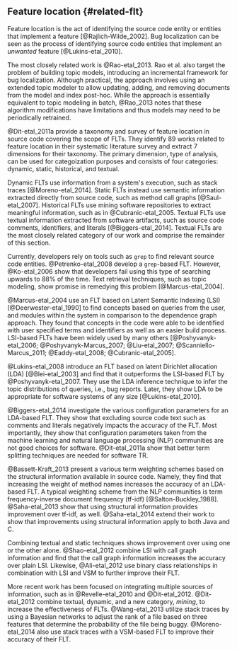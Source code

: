 
## Feature location {#related-flt}


Feature location is the act of identifying the source code entity or entities
that implement a feature [@Rajlich-Wilde_2002].  Bug localization can be
seen as the process of identifying source code entities that implement an
*unwanted* feature [@Lukins-etal_2010].

The most closely related work is @Rao-etal_2013. Rao et al. also target the
problem of building topic models, introducing an incremental framework for bug
localization.  Although practical, the approach involves using an extended
topic modeler to allow updating, adding, and removing documents from the model
and index post-hoc.  While the approach is essentially equivalent to topic
modeling in batch, @Rao_2013 notes that these algorithm modifications have
limitations and thus models may need to be periodically retrained.

@Dit-etal_2011a provide a taxonomy and survey of feature location in source
code covering the scope of FLTs.  They identify 89 works related to feature
location in their systematic literature survey and extract 7 dimensions for
their taxonomy.  The primary dimension, type of analysis, can be used for
categoization purposes and consists of four categories: dynamic, static,
historical, and textual.

Dynamic FLTs use information from a system's execution, such as stack traces
[@Moreno-etal_2014].  Static FLTs instead use semantic information extracted
directly from source code, such as method call graphs [@Saul-etal_2007].
Historical FLTs use mining software repositories to extract meaningful
information, such as in @Cubranic-etal_2005.  Textual FLTs use textual
information extracted from software artifacts, such as source code comments,
identifiers, and literals [@Biggers-etal_2014]. Textual FLTs are the most
closely related category of our work and comprise the remainder of this
section.

Currently, developers rely on tools such as `grep` to find relevant source code
entities. @Petrenko-etal_2008 develop a `grep`-based FLT. However,
@Ko-etal_2006 show that developers fail using this type of searching upwards to
88% of the time.  Text retrieval techniques, such as topic modeling, show
promise in remedying this problem [@Marcus-etal_2004].

@Marcus-etal_2004 use an FLT based on Latent Semantic Indexing (LSI)
[@Deerwester-etal_1990] to find concepts based on queries from the user, and
modules within the system in comparison to the dependence graph approach. They
found that concepts in the code were able to be identified with user specified
terms and identifiers as well as an easier build process. LSI-based FLTs have
been widely used by many others [@Poshyvanyk-etal_2006;
@Poshyvanyk-Marcus_2007; @Liu-etal_2007; @Scanniello-Marcus_2011;
@Eaddy-etal_2008; @Cubranic-etal_2005].

@Lukins-etal_2008 introduce an FLT based on latent Dirichlet allocation (LDA)
[@Blei-etal_2003] and find that it outperforms the LSI-based FLT by
@Poshyvanyk-etal_2007. They use the LDA inference technique to infer the topic
distributions of queries, i.e., bug reports. Later, they show LDA to be
appropriate for software systems of any size [@Lukins-etal_2010].

@Biggers-etal_2014 investigate the various configuration parameters for an
LDA-based FLT. They show that excluding source code text such as comments and
literals negatively impacts the accuracy of the FLT. Most importantly, they
show that configuration parameters taken from the machine learning and natural
language processing (NLP) communities are not good choices for software.
@Dit-etal_2011a show that better term splitting techniques are needed for
software TR.

@Bassett-Kraft_2013 present a various term weighting schemes based on the
structural information available in source code. Namely, they find that
increasing the weight of method names increases the accuracy of an LDA-based
FLT. A typical weighting scheme from the NLP communities is term
frequency-inverse document frequency (tf-idf) [@Salton-Buckley_1988].
@Saha-etal_2013 show that using structural information provides improvement
over tf-idf, as well. @Saha-etal_2014 extend their work to show that
improvements using structural information apply to both Java and C.

Combining textual and static techniques shows improvement over using one or the
other alone. @Shao-etal_2012 combine LSI with call graph information and find
that the call graph information increases the accuracy over plain LSI.
Likewise, @Ali-etal_2012 use binary class relationships in combination with LSI
and VSM to further improve their FLT.

More recent work has been focused on integrating multiple sources of
information, such as in @Revelle-etal_2010 and @Dit-etal_2012. @Dit-etal_2012
combine textual, dynamic, and a new category, *mining*, to increase the
effectiveness of FLTs. @Wang-etal_2013 utilize stack traces by using a Bayesian
networks to adjust the rank of a file based on three features that determine
the probability of the file being buggy. @Moreno-etal_2014 also use stack
traces with a VSM-based FLT to improve their accuracy of their FLT.

